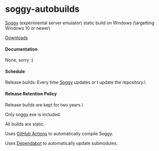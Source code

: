 # soggy-autobuilds
[Soggy](https://github.com/LDAsuku/soggy) (experimental server emulator) static build on Windows (targetting Windows 10 or newer)

[Downloads](https://github.com/phanhoang1366/soggy-autobuilds/releases)

#### Documentation
None, sorry :(

#### Schedule

Release builds: Every time [Soggy](https://github.com/LDAsuku/soggy) updates or I update the repository.\

#### Release Retention Policy
Release builds are kept for two years.\

Only soggy.exe is included.

All builds are static.

Uses [GitHub Actions](https://github.com/features/actions) to automatically compile Soggy.

Uses [Dependabot](https://dependabot.com/) to automatically update submodules.
